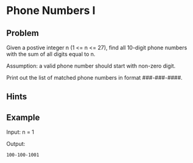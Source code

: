# Phone Numbers I

## Problem

Given a postive integer n (1 <= n <= 27), find all 10-digit phone numbers with the sum of all digits equal to n.

Assumption: a valid phone number should start with non-zero digit.

Print out the list of matched phone numbers in format ###-###-####.

## Hints

## Example

Input: n = 1

Output:
```
100-100-1001

```
